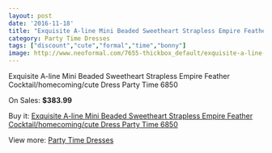 ```yaml
---
layout: post
date: '2016-11-18'
title: "Exquisite A-line Mini Beaded Sweetheart Strapless Empire Feather Cocktail/homecoming/cute Dress Party Time 6850"
category: Party Time Dresses
tags: ["discount","cute","formal","time","bonny"]
image: http://www.neoformal.com/7655-thickbox_default/exquisite-a-line-mini-beaded-sweetheart-strapless-empire-feather-cocktail-homecoming-cute-dress-party-time-6850.jpg
---
```

Exquisite A-line Mini Beaded Sweetheart Strapless Empire Feather Cocktail/homecoming/cute Dress Party Time 6850

On Sales: **$383.99**
<a href="https://www.neoformal.com/en/party-time-dresses/2713-exquisite-a-line-mini-beaded-sweetheart-strapless-empire-feather-cocktail-homecoming-cute-dress-party-time-6850.html"><amp-img layout="responsive" width="600" height="600" src="//www.neoformal.com/7655-thickbox_default/exquisite-a-line-mini-beaded-sweetheart-strapless-empire-feather-cocktail-homecoming-cute-dress-party-time-6850.jpg" alt="Exquisite A-line Mini Beaded Sweetheart Strapless Empire Feather Cocktail/homecoming/cute Dress Party Time 6850 0" /></a>
<a href="https://www.neoformal.com/en/party-time-dresses/2713-exquisite-a-line-mini-beaded-sweetheart-strapless-empire-feather-cocktail-homecoming-cute-dress-party-time-6850.html"><amp-img layout="responsive" width="600" height="600" src="//www.neoformal.com/7656-thickbox_default/exquisite-a-line-mini-beaded-sweetheart-strapless-empire-feather-cocktail-homecoming-cute-dress-party-time-6850.jpg" alt="Exquisite A-line Mini Beaded Sweetheart Strapless Empire Feather Cocktail/homecoming/cute Dress Party Time 6850 1" /></a>
<a href="https://www.neoformal.com/en/party-time-dresses/2713-exquisite-a-line-mini-beaded-sweetheart-strapless-empire-feather-cocktail-homecoming-cute-dress-party-time-6850.html"><amp-img layout="responsive" width="600" height="600" src="//www.neoformal.com/7657-thickbox_default/exquisite-a-line-mini-beaded-sweetheart-strapless-empire-feather-cocktail-homecoming-cute-dress-party-time-6850.jpg" alt="Exquisite A-line Mini Beaded Sweetheart Strapless Empire Feather Cocktail/homecoming/cute Dress Party Time 6850 2" /></a>
<a href="https://www.neoformal.com/en/party-time-dresses/2713-exquisite-a-line-mini-beaded-sweetheart-strapless-empire-feather-cocktail-homecoming-cute-dress-party-time-6850.html"><amp-img layout="responsive" width="600" height="600" src="//www.neoformal.com/7658-thickbox_default/exquisite-a-line-mini-beaded-sweetheart-strapless-empire-feather-cocktail-homecoming-cute-dress-party-time-6850.jpg" alt="Exquisite A-line Mini Beaded Sweetheart Strapless Empire Feather Cocktail/homecoming/cute Dress Party Time 6850 3" /></a>

Buy it: [Exquisite A-line Mini Beaded Sweetheart Strapless Empire Feather Cocktail/homecoming/cute Dress Party Time 6850](https://www.neoformal.com/en/party-time-dresses/2713-exquisite-a-line-mini-beaded-sweetheart-strapless-empire-feather-cocktail-homecoming-cute-dress-party-time-6850.html "Exquisite A-line Mini Beaded Sweetheart Strapless Empire Feather Cocktail/homecoming/cute Dress Party Time 6850")

View more: [Party Time Dresses](https://www.neoformal.com/en/25-party-time-dresses "Party Time Dresses")